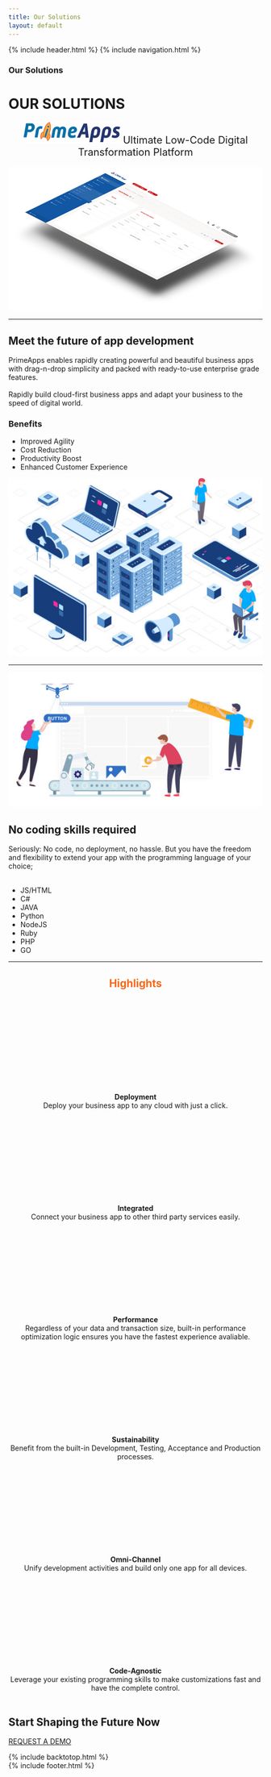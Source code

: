 ```yaml
---
title: Our Solutions
layout: default
---
```


{% include header.html %}
{% include navigation.html %}

<!-- MASTHEAD -->

<div class="wrap t3-masthead ">
    <div class="ja-masthead" style="background-image: url('images/titles/our-solutions.jpg')">
        <div class="ja-masthead-detail">
		    <h3 class="ja-masthead-title">Our Solutions</h3>
        </div>
    </div>
</div>
<!-- //MASTHEAD -->

<div id="t3-mainbody" class="container t3-mainbody">
	<div class="row">
		<!-- MAIN CONTENT -->
		<div id="t3-content" class="t3-content col-xs-12">
            <div class="page-header clearfix">
		        <h1 class="page-title">OUR SOLUTIONS</h1>
        	</div>
            <div class="item-page presalesqa clearfix">
                <!-- Article -->
                <article itemscope itemtype="http://schema.org/Article">
                    <meta itemprop="inLanguage" content="en-GB" />
                    <meta itemprop="url" content="/deepnetwork/our-solutions" />
                    <meta itemscope itemprop="mainEntityOfPage" itemtype="http://schema.org/WebPage"  itemid="/deepnetwork/our-solutions" />
                    <meta content="2019-10-22T07:01:07+00:00" itemprop="dateModified">
                    <meta content="2019-04-04T19:29:36+00:00" itemprop="datePublished">
                    <span itemprop="author" style="display: none;">
                        <span itemprop="name">Super User</span>
                        <span itemtype="https://schema.org/Organization" itemscope="" itemprop="publisher" style="display: none;">
                            <span itemtype="https://schema.org/ImageObject" itemscope="" itemprop="logo">
                                <img itemprop="url" alt="logo" src="templates/ja_company/images/logo.png">
                                <meta content="auto" itemprop="width">
                                <meta content="auto" itemprop="height">
                            </span>
                            <meta content="Super User" itemprop="name">
                        </span>
                    </span>
                    <!--e:Validate structured data-->
                    <meta content="Our Solutions" itemprop="headline">
                    <section class="article-content clearfix" itemprop="articleBody">
                        <div style="margin: 0 auto; text-align: center;">
                            <img src="images/primeapps-logo.png" title="PrimeApps" alt="PrimeApps" style="margin: 0 auto;">
                            <span style="font-size: 20px;">Ultimate Low-Code Digital Transformation Platform</span>
                            <br /><br />
                            <img src="images/sl1.png" title="PrimeApps" alt="PrimeApps" style="margin: 0 auto;">
                        </div>
                        <hr>
                        <div class="row solutionsrow">
                            <div class="col-md-6 solutionstext">
                                <h2>Meet the future of app development</h2>
                                PrimeApps enables rapidly creating powerful and beautiful business apps with drag-n-drop simplicity and packed with ready-to-use enterprise grade features.
                                <br /><br />
                                Rapidly build cloud-first business apps and adapt your business to the speed of digital world.
                                <h3>Benefits</h3>
                                <ul>
                                    <li>Improved Agility</li>
                                    <li>Cost Reduction</li>
                                    <li>Productivity Boost</li>
                                    <li>Enhanced Customer Experience</li>
                                </ul>
                            </div>
                            <div class="col-md-6 solutionsphoto">
                                <img src="images/primeapps-1.jpg" title="Future of App Development">
                            </div>
                        </div>
                        <hr>
                        <div class="row solutionsrow">
                            <div class="col-md-6 solutionsphoto">
                                <img src="images/primeapps-2.jpg" title="No Coding Skills Required">
                            </div>
                            <div class="col-md-6 solutionstext">
                                <h2>No coding skills required</h2>
                                Seriously: No code, no deployment, no hassle. But you have the freedom and flexibility to extend your app with the programming language of your choice;<br /><br />
                                <ul>
                                    <li>JS/HTML</li>
                                    <li>C#</li>
                                    <li>JAVA</li>
                                    <li>Python</li>
                                    <li>NodeJS</li>
                                    <li>Ruby</li>
                                    <li>PHP</li>
                                    <li>GO</li>
                                </ul>
                            </div>
                        </div>
                        <hr>
                        <div class="row" style="margin:0 auto; text-align: center;">
                            <h2 style="color: #f76818;">Highlights</h2>
                            <br />
                            <div class="col-md-4" style="text-align: center;">
                                <div class="components">                                    
                                <svg class="solutionicon"><use xlink:href="../images/sprite.svg#icon-cloud-upload"></use></svg>  
                                </div><br />
                                <strong>Deployment</strong><br />
                                Deploy your business app to any cloud with just a click.<br /><br />
                            </div>
                            <div class="col-md-4" style="text-align: center;">
                                <div class="components">
                                <svg class="solutionicon"><use xlink:href="../images/sprite.svg#icon-magic"></use></svg>  
                                </div><br />
                                <strong>Integrated</strong><br />
                                Connect your business app to other third party services easily.<br /><br />
                            </div>
                            <div class="col-md-4" style="text-align: center;">
                                <div class="components">
                                <svg class="solutionicon"><use xlink:href="../images/sprite.svg#icon-rocket"></use></svg>  
                                </div><br />
                                <strong>Performance</strong><br />
                                Regardless of your data and transaction size, built-in performance optimization logic ensures you have the fastest experience avaliable.<br /><br />
                            </div>
                            <div class="col-md-4" style="text-align: center;">
                                <div class="components">
                                <svg class="solutionicon"><use xlink:href="../images/sprite.svg#icon-recycle"></use></svg>  
                                </div><br />
                                <strong>Sustainability</strong><br />
                                Benefit from the built-in Development, Testing, Acceptance and Production processes.<br /><br />
                            </div>
                            <div class="col-md-4" style="text-align: center;">
                                <div class="components">
                                <svg class="solutionicon"><use xlink:href="../images/sprite.svg#icon-mobile"></use></svg>  
                                </div><br />
                                <strong>Omni-Channel</strong><br />
                                Unify development activities and build only one app for all devices.<br /><br />
                            </div>
                            <div class="col-md-4" style="text-align: center;">
                                <div class="components">
                                <svg class="solutionicon"><use xlink:href="../images/sprite.svg#icon-archive"></use></svg>  
                                </div><br />
                                <strong>Code-Agnostic</strong><br />
                                Leverage your existing programming skills to make customizations fast and have the complete control.<br /><br />
                            </div>
                        </div>
                    </section>
                </article>    
            </div>    
        </div>
	</div>
</div>
<div class="section-wrap t3-content-bottom ">
    <div class="acm-cta style-1" style="background-image: url(images/bg-cta.jpg);">
        <div class="container">
            <div class="cta-content">
                <h2>Start Shaping the Future Now</h2>
                <a href="request-a-demo.html" class="btn btn-default">REQUEST A DEMO</a>
            </div>
        </div>
    </div>
</div>

{% include backtotop.html %}  
{% include footer.html %}
